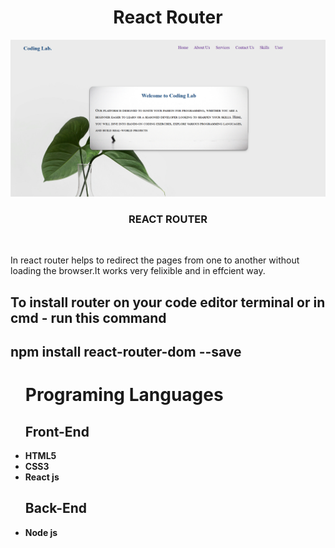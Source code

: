 <h1 align ="center">React Router</h1>
<!-- <h2><a href="https://hyperdevil-x.github.io/formvalidation/" target="_blank">Form Link</a></h2> -->
<img src="cover.PNG">
 <h3  align ="center"><b>REACT ROUTER</b></h3>
 <br>
<p>In react router helps to redirect the pages from one to another without loading the browser.It works very felixible and in effcient way.</p>
<h2>To install router on your code editor terminal or in cmd - run this command</h2>
<h2>npm install react-router-dom --save</h2>
<ul>
 <h1><b>Programing Languages<b></h1>
<h2><b>Front-End</b></h2>
<li>HTML5</li>
 <li>CSS3</li>
  <li>React js</li>
</ul>
<ul>
<h2><b> Back-End </b></h2>
 <li>Node js</li>
</ul>

